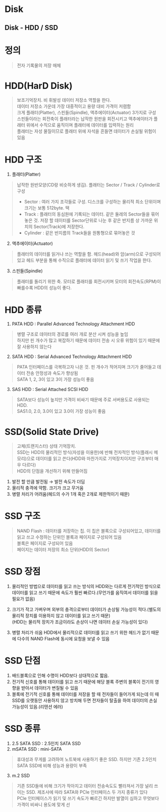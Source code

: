 Disk
====================================
Disk - HDD / SSD
------------------------------------
# 정의
> 전자 기록물의 저장 매체   

# HDD(HarD Disk)
> 보조기억장치. 비 휘발성 데이터 저장소 역할을 한다.   
> 데이터 저장소 가운데 가장 대중적이고 용량 대비 가격이 저렴함    
> 크게 플래터(Platter), 스핀들(Spindle), 액추에이터(Actuator) 3가지로 구성   
> 스핀들이라는 회전축이 플래터라는 납작한 원판을 회전시키고 액추에이터가 플래터 위에서 수직으로 움직이며 플래터에 데이터를 입력하는 원리   
> 플래터는 자성 물질이므로 플래터 위에 자석을 흔들면 데이터가 손실될 위험이 있음
   
# HDD 구조
1. 플래터(Platter)   
> 납작한 원반모양(CD랑 비슷하게 생김). 플래터는 Sector / Track / Cylinder로 구성
> - Sector : 여러 가지 조각들로 구성. 디스크를 구성하는 물리적 최소 단위이며 크기는 보통 512byte.   택
> - Track : 플래터의 동심원에 기록되는 데이터. 같은 둘레의 Sector들을 묶어놓은 것. 저장 할 데이터를 Sector단위로 나눈 후 같은 반지름 상 가까운 위치의 Sector(Track)에 저장한다.   
> - Cylinder : 같은 반지름의 Track들을 원통형으로 묶어놓은 것
2. 액추에이터(Actuator)   
> 플래터의 데이터를 읽거나 쓰는 역할을 함. 헤드(head)와 암(arm)으로 구성되어 있고 헤드 부분을 통해 수직으로 플래터에 데이터 읽기 및 쓰기 작업을 한다.
3. 스핀들(Spindle)   
> 플래터를 돌리기 위한 축. 모터로 플래터를 회전시키며 모터의 회전속도(RPM)이 빠를수록 HDD의 성능이 좋다.

# HDD 종류
1. PATA HDD : Parallel Advanced Technology Attachment HDD   
> 병렬 구조로 데이터의 경로를 여러 개로 분산 시켜 성능을 높임   
> 하지만 핀 개수가 많고 복잡하기 때문에 데이터 전송 시 오류 위험이 있기 때문에 잘 사용하지 않는다   
2. SATA HDD : Serial Advanced Technology Attachment HDD
> PATA 인터페이스를 극복하고자 나온 것. 핀 개수가 적어지며 크기가 줄어들고 데이터 전송 안정성과 속도가 향상됨    
> SATA 1, 2, 3이 있고 3이 가장 성능이 좋음   
3. SAS HDD : Serial Attached SCSI HDD   
> SATA보다 성능이 높지만 가격이 비싸기 때문에 주로 서버용도로 사용되는 HDD.   
> SAS1.0, 2.0, 3.0이 있고 3.0이 가장 성능이 좋음

# SSD(Solid State Drive)
> 고체(트랜지스터) 상태 기억장치.   
> SSD는 HDD의 물리적인 방식(자성을 이용한)에 반해 전자적인 방식(플래시 메모리)으로 데이터를 읽고 쓴다(HDD와 마찬가지로 기억장치이지만 구조부터 매우 다르다)   
> HDD의 단점을 개선하기 위해 만들어짐
1. 발전 할 만큼 발전됨 → 발전 속도가 더딤
2. 물리적 충격에 약함. 크기가 크고 무거움
3. 병렬 처리가 어려움(헤드의 수가 1개 혹은 2개로 제한적이기 때문)

# SSD 구조
> NAND Flash : 데이터를 저장하는 칩. 이 칩은 블록으로 구성되어있고, 데이터를 읽고 쓰고 수정하는 단위인 블록과 페이지로 구성되어 있음   
> 블록은 페이지로 구성되어 있음   
> 페이지는 데이터 저장의 최소 단위(HDD의 Sector)

# SSD 장점
1. 물리적인 방법으로 데이터를 읽고 쓰는 방식의 HDD와는 다르게 전기적인 방식으로 데이터를 읽고 쓰기 때문에 속도가 훨씬 빠르다.(무언가를 움직여서 데이터를 읽을 필요가 없음)

2. 크기가 작고 가벼우며 외부의 충격으로부터 데이터가 손상될 가능성이 적다.(별도의 물리적 장치를 이용하지 않고 데이터를 읽고 쓰기 때문)   
(HDD는 물리적 장치가 조금이라도 손상이 나면 데이터 손실 가능성이 있다)

3. 병렬 처리가 쉬움
HDD에서 물리적으로 데이터를 읽고 쓰기 위한 헤드가 없기 때문에 다수의 NAND Flash에 동시에 요청을 보낼 수 있음

# SSD 단점
1. 배드블록으로 인해 수명이 HDD보다 상대적으로 짧음.
2. 전기적 신호를 통해 데이터를 읽고 쓰기 때문에 해당 블록 주변의 블록이 전기의 영향을 받아서 데이터가 변질될 수 있음
3. 블록에 전기적 신호를 통해 데이터를 저장을 할 때 전자들이 들어가게 되는데 이 때 SSD를 오랫동안 사용하지 않고 방치해 두면 전자들이 탈출을 하여 데이터의 손실 가능성이 있음.(리텐션 에러)

# SSD 종류
1. 2.5 SATA SSD : 2.5인치 SATA SSD
2. mSATA SSD : mini-SATA
> 휴대성과 무게를 고려하여 노트북에 사용하기 좋은 SSD. 하지만 기존 2.5인치 SATA SSD에 비해 성능과 용량이 부족   
3. m.2 SSD
> 기존 SSD들에 비해 크기가 작아지고 데이터 전송속도도 빨라져서 가장 널리 쓰이는 SSD. 제조사에 따라 SATA와 PCle 인터페이스 두 가지 종류가 있다   
> PCle 인터페이스가 읽기 및 쓰기 속도가 빠르긴 하지만 발열이 심하고 무엇보다 가격이 비싸니 용도에 맞게 선


